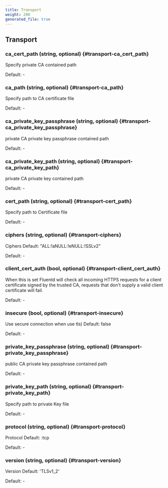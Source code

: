 ```yaml
---
title: Transport
weight: 200
generated_file: true
---
```


## Transport

### ca_cert_path (string, optional) {#transport-ca_cert_path}

Specify private CA contained path 

Default: -

### ca_path (string, optional) {#transport-ca_path}

Specify path to CA certificate file 

Default: -

### ca_private_key_passphrase (string, optional) {#transport-ca_private_key_passphrase}

private CA private key passphrase contained path 

Default: -

### ca_private_key_path (string, optional) {#transport-ca_private_key_path}

private CA private key contained path 

Default: -

### cert_path (string, optional) {#transport-cert_path}

Specify path to Certificate file 

Default: -

### ciphers (string, optional) {#transport-ciphers}

Ciphers Default: "ALL:!aNULL:!eNULL:!SSLv2" 

Default: -

### client_cert_auth (bool, optional) {#transport-client_cert_auth}

When this is set Fluentd will check all incoming HTTPS requests for a client certificate signed by the trusted CA, requests that don't supply a valid client certificate will fail. 

Default: -

### insecure (bool, optional) {#transport-insecure}

Use secure connection when use tls) Default: false 

Default: -

### private_key_passphrase (string, optional) {#transport-private_key_passphrase}

public CA private key passphrase contained path 

Default: -

### private_key_path (string, optional) {#transport-private_key_path}

Specify path to private Key file 

Default: -

### protocol (string, optional) {#transport-protocol}

Protocol Default: :tcp 

Default: -

### version (string, optional) {#transport-version}

Version Default: 'TLSv1_2' 

Default: -


